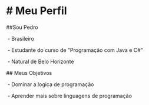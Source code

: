 # \# Meu Perfil



\##Sou Pedro



&nbsp;- Brasileiro

&nbsp;- Estudante do curso de "Programação com Java e C#"

&nbsp;- Natural de Belo Horizonte



\## Meus Objetivos



&nbsp;- Dominar a logica de programação

&nbsp;- Aprender mais sobre linguagens de programação 

